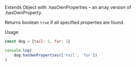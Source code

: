 Extends Object with .hasOwnProperties – an array version of .hasOwnProperty.

Returns boolean `true` if all specified properties are found.

Usage:

``` js
const dog = {tail: 1, fur: 1}

console.log(
    dog.hasOwnProperties(['tail', 'fur'])
)
```